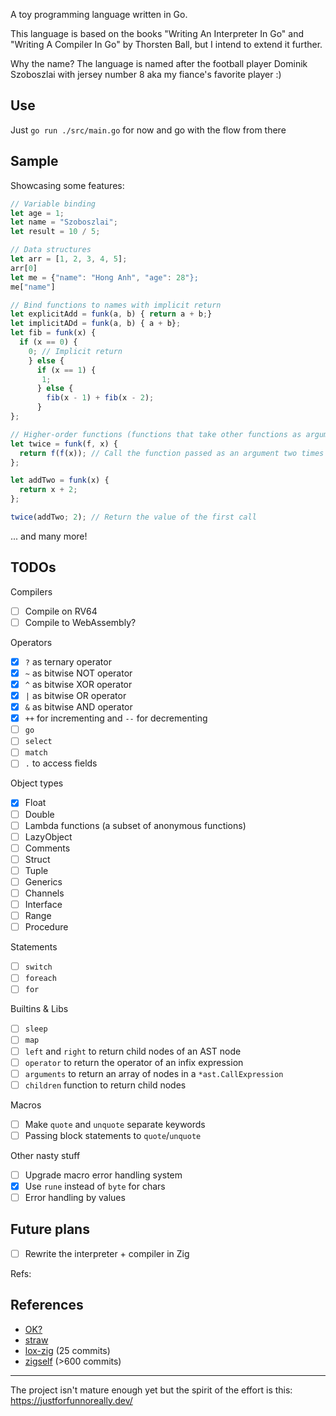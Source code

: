 A toy programming language written in Go.

This language is based on the books "Writing An Interpreter In Go" and "Writing A Compiler In Go" by Thorsten Ball, but I intend to extend it further.

Why the name? The language is named after the football player Dominik Szoboszlai with jersey number 8 aka my fiance's favorite player :)

## Use

Just `go run ./src/main.go` for now and go with the flow from there

## Sample

Showcasing some features:

```js
// Variable binding
let age = 1;
let name = "Szoboszlai";
let result = 10 / 5;

// Data structures
let arr = [1, 2, 3, 4, 5];
arr[0]
let me = {"name": "Hong Anh", "age": 28"};
me["name"]

// Bind functions to names with implicit return
let explicitAdd = funk(a, b) { return a + b;}
let implicitADd = funk(a, b) { a + b};
let fib = funk(x) {
  if (x == 0) {
    0; // Implicit return
    } else {
      if (x == 1) {
       1;
      } else {
        fib(x - 1) + fib(x - 2);
      }
};

// Higher-order functions (functions that take other functions as arguments)
let twice = funk(f, x) {
  return f(f(x)); // Call the function passed as an argument two times
};

let addTwo = funk(x) {
  return x + 2;
};

twice(addTwo; 2); // Return the value of the first call
```

... and many more!

## TODOs

Compilers

- [ ] Compile on RV64
- [ ] Compile to WebAssembly?

Operators

- [x] `?` as ternary operator
- [x] `~` as bitwise NOT operator
- [x] `^` as bitwise XOR operator
- [x] `|` as bitwise OR operator
- [x] `&` as bitwise AND operator
- [x] `++` for incrementing and `--` for decrementing
- [ ] `go`
- [ ] `select`
- [ ] `match`
- [ ] `.` to access fields

Object types

- [x] Float
- [ ] Double
- [ ] Lambda functions (a subset of anonymous functions)
- [ ] LazyObject
- [ ] Comments
- [ ] Struct
- [ ] Tuple
- [ ] Generics
- [ ] Channels
- [ ] Interface
- [ ] Range
- [ ] Procedure

Statements

- [ ] `switch`
- [ ] `foreach`
- [ ] `for`

Builtins & Libs

- [ ] `sleep`
- [ ] `map`
- [ ] `left` and `right` to return child nodes of an AST node
- [ ] `operator` to return the operator of an infix expression
- [ ] `arguments` to return an array of nodes in a `*ast.CallExpression`
- [ ] `children` function to return child nodes

Macros

- [ ] Make `quote` and `unquote` separate keywords
- [ ] Passing block statements to `quote`/`unquote`

Other nasty stuff

- [ ] Upgrade macro error handling system
- [x] Use `rune` instead of `byte` for chars
- [ ] Error handling by values

## Future plans

- [ ] Rewrite the interpreter + compiler in Zig

Refs:

## References

- [OK?](https://github.com/jesseduffield/OK)
- [straw](https://github.com/yjp20/turtle/tree/master/straw)
- [lox-zig](https://github.com/adrianchong518/lox-zig) (25 commits)
- [zigself](https://github.com/sin-ack/zigself) (>600 commits)

---

The project isn't mature enough yet but the spirit of the effort is this: https://justforfunnoreally.dev/
